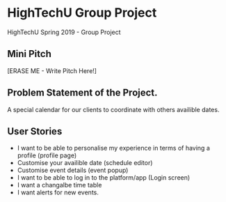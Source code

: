 # HighTechU Group Project 

HighTechU Spring 2019 - Group Project

## Mini Pitch

[ERASE ME - Write Pitch Here!]

## Problem Statement of the Project.

A special calendar for our clients to coordinate with others availible dates.

## User Stories

* I want to be able to personalise my experience in terms of having a profile (profile page)
* Customise your availible date (schedule editor)
* Customise event details (event popup)
* I want to be able to log in to the platform/app (Login screen)
* I want a changalbe time table
* I want alerts for new events. 
